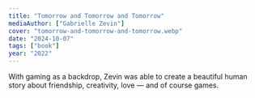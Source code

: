 ```yaml
---
title: "Tomorrow and Tomorrow and Tomorrow"
mediaAuthor: ["Gabrielle Zevin"]
cover: "tomorrow-and-tomorrow-and-tomorrow.webp"
date: "2024-10-07"
tags: ["book"]
year: "2022"
---
```


With gaming as a backdrop, Zevin was able to create a beautiful human story about friendship, creativity, love — and of course games.
